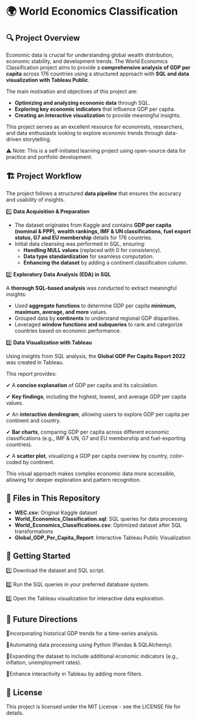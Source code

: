 # 🌍 World Economics Classification


## 🔍 Project Overview

Economic data is crucial for understanding global wealth distribution, economic stability, and development trends. The World Economics Classification project aims to provide a **comprehensive analysis of GDP per capita** across 176 countries using a structured approach with **SQL and data visualization with Tableau Public**.

The main motivation and objectives of this project are:

- **Optimizing and analyzing economic data** through SQL.
- **Exploring key economic indicators** that influence GDP per capita.
- **Creating an interactive visualization** to provide meaningful insights.

This project serves as an excellent resource for economists, researchers, and data enthusiasts looking to explore economic trends through data-driven storytelling.

⚠️ Note: This is a self-initiated learning project using open-source data for practice and portfolio development.

## 🏗️ Project Workflow

The project follows a structured **data pipeline** that ensures the accuracy and usability of insights.

1️⃣ **Data Acquisition & Preparation**

- The dataset originates from Kaggle and contains **GDP per capita (nominal & PPP), wealth rankings, IMF & UN classifications, fuel export status, G7 and EU membership** details for 176 countries.
- Initial data cleansing was performed in SQL, ensuring:
     - **Handling NULL values** (replaced with 0 for consistency).
     - **Data type standardization** for seamless computation.
     - **Enhancing the dataset** by adding a continent classification column.

2️⃣ **Exploratory Data Analysis (EDA) in SQL**

A **thorough SQL-based analysis** was conducted to extract meaningful insights:

- Used **aggregate functions** to determine GDP per capita **minimum, maximum, average, and more** values.
- Grouped data by **continents** to understand regional GDP disparities.
- Leveraged **window functions and subqueries** to rank and categorize countries based on economic performance.

3️⃣ **Data Visualization with Tableau**

Using insights from SQL analysis, the **Global GDP Per Capita Report 2022** was created in Tableau.

This report provides:

✔ A **concise explanation** of GDP per capita and its calculation.

✔ **Key findings**, including the highest, lowest, and average GDP per capita values.

✔ An **interactive dendrogram**, allowing users to explore GDP per capita per continent and country.

✔ **Bar charts**, comparing GDP per capita across different economic classifications (e.g., IMF & UN, G7 and EU membership and fuel-exporting countries).

✔ A **scatter plot**, visualizing a GDP per capita overview by country, color-coded by continent.

This visual approach makes complex economic data more accessible, allowing for deeper exploration and pattern recognition.

## 📂 Files in This Repository

- **WEC.csv**: Original Kaggle dataset
- **World_Economics_Classification.sql**: SQL queries for data processing
- **World_Economics_Classifications.csv**: Optimized dataset after SQL transformations
- **Global_GDP_Per_Capita_Report**: Interactive Tableau Public Visualization

## 🚀 Getting Started

1️⃣ Download the dataset and SQL script.

2️⃣ Run the SQL queries in your preferred database system.

3️⃣ Open the Tableau visualization for interactive data exploration.

## 📢 Future Directions

🔹Incorporating historical GDP trends for a time-series analysis.

🔹Automating data processing using Python (Pandas & SQLAlchemy).

🔹Expanding the dataset to include additional economic indicators (e.g., inflation, unemployment rates).

🔹Enhance interactivity in Tableau by adding more filters.

## 📖 License

This project is licensed under the MIT License - see the LICENSE file for details.

